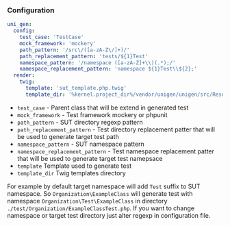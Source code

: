 ### Configuration

```yml
uni_gen:
  config:
    test_case: 'TestCase'
    mock_framework: 'mockery'
    path_pattern: '/src\/([a-zA-Z\/]+)/'
    path_replacement_pattern: 'tests/${1}Test'
    namespace_pattern: '/namespace ([a-zA-Z]+\\)(.*);/'
    namespace_replacement_pattern: 'namespace ${1}Test\\${2};'
  render:
    twig:
      template: 'sut_template.php.twig'
      template_dir: '%kernel.project_dir%/vendor/unigen/unigen/src/Resources/views'
```

* `test_case` - Parent class that will be extend in generated test
* `mock_framework` - Test framework mockery or phpunit
* `path_pattern` - SUT directory regexp pattern
* `path_replacement_pattern` - Test directory replacement patter that will be used to generate target test path
* `namespace_pattern` - SUT namespace pattern
* `namespace_replacement_pattern` - Test namespace replacement patter that will be used to generate target test namepsace
* `template` Template used to generate test
* `template_dir` Twig templates directory

For example by default target namespace will add `Test` suffix to SUT namespace. So `Organization\ExampleClass` will generate test with namespace `Organization\Test\ExampleClass` in directory `./test/Organization/ExampleClassTest.php`. If you want to change namespace or target test directory just alter regexp in configuration file.
